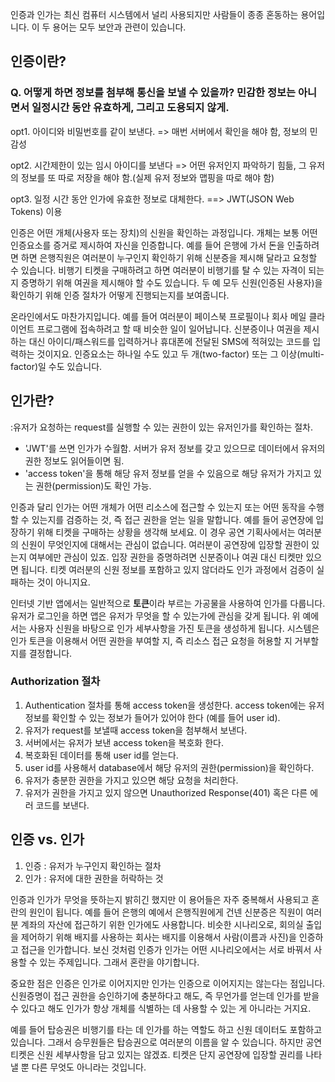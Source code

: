 인증과 인가는 최신 컴퓨터 시스템에서 널리 사용되지만 사람들이 종종 혼동하는 용어입니다. 이 두 용어는 모두 보안과 관련이 있습니다.

## 인증이란?

### Q. 어떻게 하면 정보를 첨부해 통신을 보낼 수 있을까? 민감한 정보는 아니면서 일정시간 동안 유효하게, 그리고 도용되지 않게.

opt1. 아이디와 비밀번호를 같이 보낸다. => 매번 서버에서 확인을 해야 함, 정보의 민감성

opt2. 시간제한이 있는 임시 아이디를 보낸다 => 어떤 유저인지 파악하기 힘듦, 그 유저의 정보를 또 따로 저장을 해야 함.(실제 유저 정보와 맵핑을 따로 해야 함)

opt3. 일정 시간 동안 인가에 유효한 정보로 대체한다. ==> JWT(JSON Web Tokens) 이용

인증은 어떤 개체(사용자 또는 장치)의 신원을 확인하는 과정입니다. 개체는 보통 어떤 인증요소를 증거로 제시하여 자신을 인증합니다. 예를 들어 은행에 가서 돈을 인출하려면 하면 은행직원은 여러분이 누구인지 확인하기 위해 신분증을 제시해 달라고 요청할 수 있습니다. 비행기 티켓을 구매하려고 하면 여러분이 비행기를 탈 수 있는 자격이 되는지 증명하기 위해 여권을 제시해야 할 수도 있습니다. 두 예 모두 신원(인증된 사용자)을 확인하기 위해 인증 절차가 어떻게 진행되는지를 보여줍니다.

온라인에서도 마찬가지입니다. 예를 들어 여러분이 페이스북 프로필이나 회사 메일 클라이언트 프로그램에 접속하려고 할 때 비슷한 일이 일어납니다. 신분증이나 여권을 제시하는 대신 아이디/패스워드를 입력하거나 휴대폰에 전달된 SMS에 적혀있는 코드를 입력하는 것이지요. 인증요소는 하나일 수도 있고 두 개(two-factor) 또는 그 이상(multi-factor)일 수도 있습니다.

## 인가란?

:유저가 요청하는 request를 실행할 수 있는 권한이 있는 유저인가를 확인하는 절차.

- 'JWT'를 쓰면 인가가 수월함. 서버가 유저 정보를 갖고 있으므로 데이터에서 유저의 권한 정보도 읽어들이면 됨.
- 'access token'을 통해 해당 유저 정보를 얻을 수 있음으로 해당 유저가 가지고 있는 권한(permission)도 확인 가능.

인증과 달리 인가는 어떤 개체가 어떤 리소스에 접근할 수 있는지 또는 어떤 동작을 수행할 수 있는지를 검증하는 것, 즉 접근 권한을 얻는 일을 말합니다. 예를 들어 공연장에 입장하기 위해 티켓을 구매하는 상황을 생각해 보세요. 이 경우 공연 기획사에서는 여러분의 신원이 무엇인지에 대해서는 관심이 없습니다. 여러분이 공연장에 입장할 권한이 있는지 여부에만 관심이 있죠. 입장 권한을 증명하려면 신분증이나 여권 대신 티켓만 있으면 됩니다. 티켓 여러분의 신원 정보를 포함하고 있지 않더라도 인가 과정에서 검증이 실패하는 것이 아니지요.

인터넷 기반 앱에서는 일반적으로 **토큰**이라 부르는 가공물을 사용하여 인가를 다룹니다. 유저가 로그인을 하면 앱은 유저가 무엇을 할 수 있는가에 관심을 갖게 됩니다. 위 예에서는 사용자 신원을 바탕으로 인가 세부사항을 가진 토큰을 생성하게 됩니다. 시스템은 인가 토큰을 이용해서 어떤 권한을 부여할 지, 즉 리소스 접근 요청을 허용할 지 거부할지를 결정합니다.

### Authorization 절차

1. Authentication 절차를 통해 access token을 생성한다. access token에는 유저 정보를 확인할 수 있는 정보가 들어가 있어야 한다 (예를 들어 user id).
2. 유저가 request를 보낼때 access token을 첨부해서 보낸다.
3. 서버에서는 유저가 보낸 access token을 복호화 한다.
4. 복호화된 데이터를 통해 user id를 얻는다.
5. user id를 사용해서 database에서 해당 유저의 권한(permission)을 확인하다.
6. 유저가 충분한 권한을 가지고 있으면 해당 요청을 처리한다.
7. 유저가 권한을 가지고 있지 않으면 Unauthorized Response(401) 혹은 다른 에러 코드를 보낸다.

## 인증 vs. 인가

1. 인증 : 유저가 누구인지 확인하는 절차
2. 인가 : 유저에 대한 권한을 허락하는 것

인증과 인가가 무엇을 뜻하는지 밝히긴 했지만 이 용어들은 자주 중복해서 사용되고 혼란의 원인이 됩니다. 예를 들어 은행의 예에서 은행직원에게 건넨 신분증은 직원이 여러분 계좌의 자산에 접근하기 위한 인가에도 사용합니다. 비슷한 시나리오로, 회의실 출입을 제어하기 위해 배지를 사용하는 회사는 배지를 이용해서 사람(이름과 사진)을 인증하고 접근을 인가합니다. 보신 것처럼 인증가 인가는 어떤 시나리오에서는 서로 바꿔서 사용할 수 있는 주제입니다. 그래서 혼란을 야기합니다.

중요한 점은 인증은 인가로 이어지지만 인가는 인증으로 이어지지는 않는다는 점입니다. 신원증명이 접근 권한을 승인하기에 충분하다고 해도, 즉 무언가를 얻는데 인가를 받을 수 있다고 해도 인가가 항상 개체를 식별하는 데 사용할 수 있는 게 아니라는 거지요.

예를 들어 탑승권은 비행기를 타는 데 인가를 하는 역할도 하고 신원 데이터도 포함하고 있습니다. 그래서 승무원들은 탑승권으로 여러분의 이름을 알 수 있습니다. 하지만 공연 티켓은 신원 세부사항을 담고 있지는 않겠죠. 티켓은 단지 공연장에 입장할 권리를 나타낼 뿐 다른 무엇도 아니라는 것입니다.